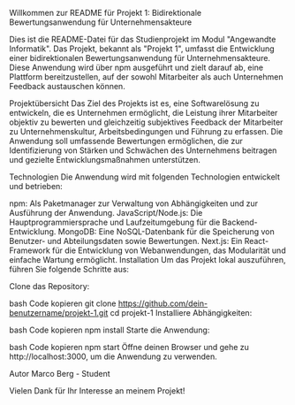 Willkommen zur README für Projekt 1: Bidirektionale Bewertungsanwendung für Unternehmensakteure

Dies ist die README-Datei für das Studienprojekt im Modul "Angewandte Informatik". Das Projekt, bekannt als "Projekt 1", umfasst die Entwicklung einer bidirektionalen Bewertungsanwendung für Unternehmensakteure. Diese Anwendung wird über npm ausgeführt und zielt darauf ab, eine Plattform bereitzustellen, auf der sowohl Mitarbeiter als auch Unternehmen Feedback austauschen können.

Projektübersicht
Das Ziel des Projekts ist es, eine Softwarelösung zu entwickeln, die es Unternehmen ermöglicht, die Leistung ihrer Mitarbeiter objektiv zu bewerten und gleichzeitig subjektives Feedback der Mitarbeiter zu Unternehmenskultur, Arbeitsbedingungen und Führung zu erfassen. Die Anwendung soll umfassende Bewertungen ermöglichen, die zur Identifizierung von Stärken und Schwächen des Unternehmens beitragen und gezielte Entwicklungsmaßnahmen unterstützen.

Technologien
Die Anwendung wird mit folgenden Technologien entwickelt und betrieben:

npm: Als Paketmanager zur Verwaltung von Abhängigkeiten und zur Ausführung der Anwendung.
JavaScript/Node.js: Die Hauptprogrammiersprache und Laufzeitumgebung für die Backend-Entwicklung.
MongoDB: Eine NoSQL-Datenbank für die Speicherung von Benutzer- und Abteilungsdaten sowie Bewertungen.
Next.js: Ein React-Framework für die Entwicklung von Webanwendungen, das Modularität und einfache Wartung ermöglicht.
Installation
Um das Projekt lokal auszuführen, führen Sie folgende Schritte aus:

Clone das Repository:

bash
Code kopieren
git clone https://github.com/dein-benutzername/projekt-1.git
cd projekt-1
Installiere Abhängigkeiten:

bash
Code kopieren
npm install
Starte die Anwendung:

bash
Code kopieren
npm start
Öffne deinen Browser und gehe zu http://localhost:3000, um die Anwendung zu verwenden.

Autor
Marco Berg - Student

Vielen Dank für Ihr Interesse an meinem Projekt!

